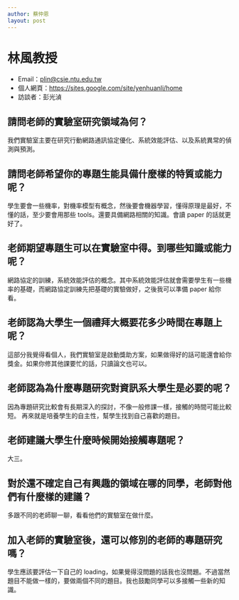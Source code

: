 ```yaml
---
author: 蔡仲恩
layout: post
---
```


#  林風教授

- Email：plin@csie.ntu.edu.tw
- 個人網頁：<https://sites.google.com/site/yenhuanli/home>
- 訪談者：彭光湞

## 請問老師的實驗室研究領域為何？
我們實驗室主要在研究行動網路通訊協定優化、系統效能評估、以及系統異常的偵測與預測。

## 請問老師希望你的專題生能具備什麼樣的特質或能力呢？
學生要會一些機率，對機率模型有概念，然後要會機器學習，懂得原理是最好，不懂的話，至少要會用那些 tools。還要具備網路相關的知識。會讀 paper 的話就更好了。

## 老師期望專題生可以在實驗室中得。到哪些知識或能力呢？
網路協定的訓練，系統效能評估的概念。其中系統效能評估就會需要學生有一些機率的基礎，而網路協定訓練先把基礎的實驗做好，之後我可以準備 paper 給你看。

## 老師認為大學生一個禮拜大概要花多少時間在專題上呢？
這部分我覺得看個人，我們實驗室是啟動獎助方案，如果做得好的話可能還會給你獎金。如果你修其他課要忙的話，只讀論文也可以。

## 老師認為為什麼專題研究對資訊系大學生是必要的呢？
因為專題研究比較會有長期深入的探討，不像一般修課一樣，接觸的時間可能比較短。
再來就是培養學生的自主性，幫學生找到自己喜歡的題目。

## 老師建議大學生什麼時候開始接觸專題呢？
大三。

## 對於還不確定自己有興趣的領域在哪的同學，老師對他們有什麼樣的建議？
多跟不同的老師聊一聊，看看他們的實驗室在做什麼。

## 加入老師的實驗室後，還可以修別的老師的專題研究嗎？
學生應該要評估一下自己的 loading，如果覺得沒問題的話我也沒問題。不過當然題目不能做一樣的，要做兩個不同的題目。我也鼓勵同學可以多接觸一些新的知識。
